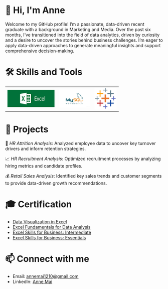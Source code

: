 # 👋 Hi, I'm Anne
Welcome to my GitHub profile! I’m a passionate, data-driven recent graduate with a background in Marketing and Media. Over the past six months, I’ve transitioned into the field of data analytics, driven by curiosity and a desire to uncover the stories behind business challenges. I’m eager to apply data-driven approaches to generate meaningful insights and support comprehensive decision-making.
# 🛠️ Skills and Tools
<table>
  <tr>
    <td align="center" width="150">
      <img src="excel_logo.png" alt="Excel Logo">
    </td>
    <td align="center" width="100">
      <img src="MySQL.jpg" alt="MySQL Logo">
    </td>
    <td align="center" width="70">
      <img src="tableau.jpg" alt="Tableau Logo">
    </td>
  </tr>
</table> 

# 💼 Projects
👥 *HR Attrition Analysis*: Analyzed employee data to uncover key turnover drivers and inform retention strategies.

📈 *HR Recruitment Analysis*: Optimized recruitment processes by analyzing hiring metrics and candidate profiles.

💰 *Retail Sales Analysis*: Identified key sales trends and customer segments to provide data-driven growth recommendations.

# 🎓  Certification 
- [Data Visualization in Excel](https://www.coursera.org/account/accomplishments/verify/THSSE234YP53)
- [Excel Fundamentals for Data Analysis](https://www.coursera.org/account/accomplishments/verify/FBC6GUED8061)
- [Excel Skills for Business: Intermediate](https://www.coursera.org/account/accomplishments/verify/AG1DNWCBQ0BR)
- [Excel Skills for Business: Essentials](https://www.coursera.org/account/accomplishments/records/YW3W190ULYJ2)

# 📫 Connect with me
- Email: annemai1210@gmail.com
- LinkedIn: [Anne Mai](https://www.linkedin.com/in/annemai12/)